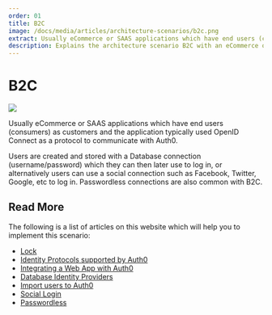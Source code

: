 ```yaml
---
order: 01
title: B2C
image: /docs/media/articles/architecture-scenarios/b2c.png
extract: Usually eCommerce or SAAS applications which have end users (consumers) as customers and the application typically used OpenID Connect as a protocol to communicate with Auth0.
description: Explains the architecture scenario B2C with an eCommerce or SAAS application.
---
```


# B2C

![](/media/articles/architecture-scenarios/b2c.png)

Usually eCommerce or SAAS applications which have end users (consumers) as customers and the application typically used OpenID Connect as a protocol to communicate with Auth0.

Users are created and stored with a Database connection (username/password) which they can then later use to log in, or alternatively users can use a social connection such as Facebook, Twitter, Google, etc to log in. Passwordless connections are also common with B2C.

## Read More

The following is a list of articles on this website which will help you to implement this scenario:

* [Lock](https://auth0.com/lock)
* [Identity Protocols supported by Auth0](/protocols)
* [Integrating a Web App with Auth0](/oauth-web-protocol)
* [Database Identity Providers](/connections/database)
* [Import users to Auth0](/connections/database/migrating)
* [Social Login](https://auth0.com/learn/social-login/)
* [Passwordless](/connections/passwordless)

